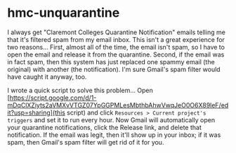 hmc-unquarantine
================

I always get "Claremont Colleges Quarantine Notification" emails telling me that it's filtered spam from my email inbox. This isn't a great experience for two reasons... First, almost all of the time, the email isn't spam, so I have to open the email and release it from the quarantine. Second, if the email was in fact spam, then this system has just replaced one spammy email (the original) with another (the notification). I'm sure Gmail's spam filter would have caught it anyway, too.

I wrote a quick script to solve this problem... Open [https://script.google.com/d/1-mDqClXZiyts2aVMXvVTGZ07YpGGPMLesMbthbAhwVwqJeO0O6X89leF/edit?usp=sharing](this script) and click `Resources > Current project's triggers` and set it to run every hour. Now Gmail will automatically open your quarantine notifications, click the Release link, and delete that notification. If the email was legit, then it'll show up in your inbox; if it was spam, then Gmail's spam filter will get rid of it for you.